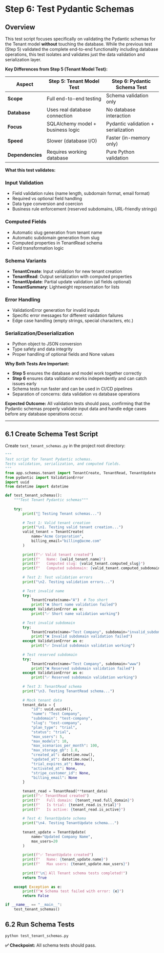 # Step 6: Test Pydantic Schemas

## Overview

This test script focuses specifically on validating the Pydantic schemas for the Tenant model **without** touching the database. While the previous test (Step 5) validated the complete end-to-end functionality including database operations, this test isolates and validates just the data validation and serialization layer.

**Key Differences from Step 5 (Tenant Model Test):**

| Aspect | Step 5: Tenant Model Test | Step 6: Pydantic Schema Test |
|--------|---------------------------|--------------------------------|
| **Scope** | Full end-to-end testing | Schema validation only |
| **Database** | Uses real database connection | No database interaction |
| **Focus** | SQLAlchemy model + business logic | Pydantic validation + serialization |
| **Speed** | Slower (database I/O) | Faster (in-memory only) |
| **Dependencies** | Requires working database | Pure Python validation |

**What this test validates:**

### **Input Validation**
- Field validation rules (name length, subdomain format, email format)
- Required vs optional field handling
- Data type conversion and coercion
- Business rule enforcement (reserved subdomains, URL-friendly strings)

### **Computed Fields**
- Automatic slug generation from tenant name
- Automatic subdomain generation from slug
- Computed properties in TenantRead schema
- Field transformation logic

### **Schema Variants**
- **TenantCreate**: Input validation for new tenant creation
- **TenantRead**: Output serialization with computed properties
- **TenantUpdate**: Partial update validation (all fields optional)
- **TenantSummary**: Lightweight representation for lists

### **Error Handling**
- ValidationError generation for invalid inputs
- Specific error messages for different validation failures
- Edge case handling (empty strings, special characters, etc.)

### **Serialization/Deserialization**
- Python object to JSON conversion
- Type safety and data integrity
- Proper handling of optional fields and None values

**Why Both Tests Are Important:**
- **Step 5** ensures the database and model work together correctly
- **Step 6** ensures data validation works independently and can catch issues early
- Schema tests run faster and can be used in CI/CD pipelines
- Separation of concerns: data validation vs database operations

**Expected Outcome:** All validation tests should pass, confirming that the Pydantic schemas properly validate input data and handle edge cases before any database operations occur.

---

## 6.1 Create Schema Test Script
Create `test_tenant_schemas.py` in the project root directory:

```python
"""
Test script for Tenant Pydantic schemas.
Tests validation, serialization, and computed fields.
"""
from app.schemas.tenant import TenantCreate, TenantRead, TenantUpdate
from pydantic import ValidationError
import uuid
from datetime import datetime

def test_tenant_schemas():
    """Test Tenant Pydantic schemas"""
    
    try:
        print("🧪 Testing Tenant schemas...")
        
        # Test 1: Valid tenant creation
        print("\n1. Testing valid tenant creation...")
        valid_tenant = TenantCreate(
            name="Acme Corporation",
            billing_email="billing@acme.com"
        )
        
        print(f"✅ Valid tenant created")
        print(f"   Name: {valid_tenant.name}")
        print(f"   Computed slug: {valid_tenant.computed_slug}")
        print(f"   Computed subdomain: {valid_tenant.computed_subdomain}")
        
        # Test 2: Test validation errors
        print("\n2. Testing validation errors...")
        
        # Test invalid name
        try:
            TenantCreate(name="A")  # Too short
            print("❌ Short name validation failed")
        except ValidationError as e:
            print("✅ Short name validation working")
        
        # Test invalid subdomain
        try:
            TenantCreate(name="Test Company", subdomain="invalid_subdomain!")
            print("❌ Invalid subdomain validation failed")
        except ValidationError as e:
            print("✅ Invalid subdomain validation working")
        
        # Test reserved subdomain
        try:
            TenantCreate(name="Test Company", subdomain="www")
            print("❌ Reserved subdomain validation failed")
        except ValidationError as e:
            print("✅ Reserved subdomain validation working")
        
        # Test 3: TenantRead schema
        print("\n3. Testing TenantRead schema...")
        
        # Mock tenant data
        tenant_data = {
            "id": uuid.uuid4(),
            "name": "Test Company",
            "subdomain": "test-company",
            "slug": "test-company",
            "plan_type": "trial",
            "status": "trial",
            "max_users": 5,
            "max_models": 10,
            "max_scenarios_per_month": 100,
            "max_storage_gb": 1.0,
            "created_at": datetime.now(),
            "updated_at": datetime.now(),
            "trial_expires_at": None,
            "activated_at": None,
            "stripe_customer_id": None,
            "billing_email": None
        }
        
        tenant_read = TenantRead(**tenant_data)
        print(f"✅ TenantRead created")
        print(f"   Full domain: {tenant_read.full_domain}")
        print(f"   Is trial: {tenant_read.is_trial}")
        print(f"   Is active: {tenant_read.is_active}")
        
        # Test 4: TenantUpdate schema
        print("\n4. Testing TenantUpdate schema...")
        
        tenant_update = TenantUpdate(
            name="Updated Company Name",
            max_users=20
        )
        
        print(f"✅ TenantUpdate created")
        print(f"   Name: {tenant_update.name}")
        print(f"   Max users: {tenant_update.max_users}")
        
        print(f"\n🎉 All Tenant schema tests completed!")
        return True
        
    except Exception as e:
        print(f"❌ Schema test failed with error: {e}")
        return False

if __name__ == "__main__":
    test_tenant_schemas()
```

## 6.2 Run Schema Tests
```bash
python test_tenant_schemas.py
```

**✅ Checkpoint:** All schema tests should pass.
